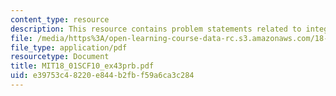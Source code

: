 ```yaml
---
content_type: resource
description: This resource contains problem statements related to integration intuition.
file: /media/https%3A/open-learning-course-data-rc.s3.amazonaws.com/18-01sc-single-variable-calculus-fall-2010/e39753c48220e844b2fbf59a6ca3c284_MIT18_01SCF10_ex43prb.pdf
file_type: application/pdf
resourcetype: Document
title: MIT18_01SCF10_ex43prb.pdf
uid: e39753c4-8220-e844-b2fb-f59a6ca3c284
---
```

